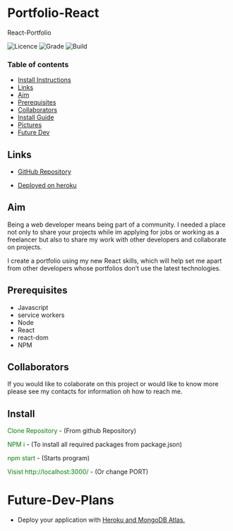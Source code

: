 # Portfolio-React

React-Portfolio

![Licence](https://img.shields.io/badge/Licence-MIT-yellow)
![Grade](https://img.shields.io/badge/Grade-A%2B-blue)
![Build](https://img.shields.io/badge/Build-Pass-green)

### Table of contents

- [Install Instructions](#Install)
- [Links](##Links)
- [Aim](##Aim)
- [Prerequisites](##Prerequisites)
- [Collaborators](##collaborators)
- [Install Guide](##Install)
- [Pictures](##Pictures)
- [Future Dev](#Future-Dev-Plans)

## Links

- [GitHub Repository](https://github.com/ChrisOnions/Portfolio-React)

- [Deployed on heroku](https://portfolio-react-chriso.herokuapp.com/)

## Aim

Being a web developer means being part of a community. I needed a place not only to share your projects while im applying for jobs or working as a freelancer but also to share my work with other developers and collaborate on projects.

I create a portfolio using my new React skills, which will help set me apart from other developers whose portfolios don’t use the latest technologies.

## Prerequisites

- Javascript
- service workers
- Node
- React
- react-dom
- NPM

## Collaborators

If you would like to colaborate on this project or would like to know more please see my contacts for information oh how to reach me.

## Install

<span style="color:green">Clone Repository</span> - (From github Repository)

<span style="color:green">NPM i</span> - (To install all required packages from package.json)

<span style="color:green">npm start</span> - (Starts program)

<span style="color:green">Visist http://localhost:3000/</span> - (Or change PORT)

# Future-Dev-Plans

- Deploy your application with [Heroku and MongoDB Atlas.](../04-Important/MongoAtlas-Deploy.md)
